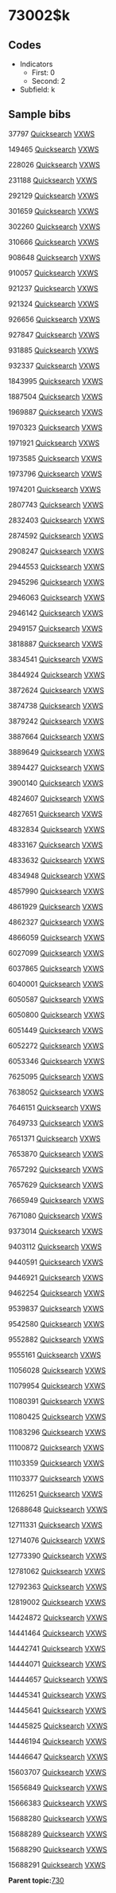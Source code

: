 # 73002$k

## Codes

-   Indicators
    -   First: 0
    -   Second: 2
-   Subfield: k

## Sample bibs

37797 [Quicksearch](https://search.library.yale.edu/catalog/37797) [VXWS](http://prodorbis.library.yale.edu:7014/vxws/GetHoldingsService?bibId=37797)

149465 [Quicksearch](https://search.library.yale.edu/catalog/149465) [VXWS](http://prodorbis.library.yale.edu:7014/vxws/GetHoldingsService?bibId=149465)

228026 [Quicksearch](https://search.library.yale.edu/catalog/228026) [VXWS](http://prodorbis.library.yale.edu:7014/vxws/GetHoldingsService?bibId=228026)

231188 [Quicksearch](https://search.library.yale.edu/catalog/231188) [VXWS](http://prodorbis.library.yale.edu:7014/vxws/GetHoldingsService?bibId=231188)

292129 [Quicksearch](https://search.library.yale.edu/catalog/292129) [VXWS](http://prodorbis.library.yale.edu:7014/vxws/GetHoldingsService?bibId=292129)

301659 [Quicksearch](https://search.library.yale.edu/catalog/301659) [VXWS](http://prodorbis.library.yale.edu:7014/vxws/GetHoldingsService?bibId=301659)

302260 [Quicksearch](https://search.library.yale.edu/catalog/302260) [VXWS](http://prodorbis.library.yale.edu:7014/vxws/GetHoldingsService?bibId=302260)

310666 [Quicksearch](https://search.library.yale.edu/catalog/310666) [VXWS](http://prodorbis.library.yale.edu:7014/vxws/GetHoldingsService?bibId=310666)

908648 [Quicksearch](https://search.library.yale.edu/catalog/908648) [VXWS](http://prodorbis.library.yale.edu:7014/vxws/GetHoldingsService?bibId=908648)

910057 [Quicksearch](https://search.library.yale.edu/catalog/910057) [VXWS](http://prodorbis.library.yale.edu:7014/vxws/GetHoldingsService?bibId=910057)

921237 [Quicksearch](https://search.library.yale.edu/catalog/921237) [VXWS](http://prodorbis.library.yale.edu:7014/vxws/GetHoldingsService?bibId=921237)

921324 [Quicksearch](https://search.library.yale.edu/catalog/921324) [VXWS](http://prodorbis.library.yale.edu:7014/vxws/GetHoldingsService?bibId=921324)

926656 [Quicksearch](https://search.library.yale.edu/catalog/926656) [VXWS](http://prodorbis.library.yale.edu:7014/vxws/GetHoldingsService?bibId=926656)

927847 [Quicksearch](https://search.library.yale.edu/catalog/927847) [VXWS](http://prodorbis.library.yale.edu:7014/vxws/GetHoldingsService?bibId=927847)

931885 [Quicksearch](https://search.library.yale.edu/catalog/931885) [VXWS](http://prodorbis.library.yale.edu:7014/vxws/GetHoldingsService?bibId=931885)

932337 [Quicksearch](https://search.library.yale.edu/catalog/932337) [VXWS](http://prodorbis.library.yale.edu:7014/vxws/GetHoldingsService?bibId=932337)

1843995 [Quicksearch](https://search.library.yale.edu/catalog/1843995) [VXWS](http://prodorbis.library.yale.edu:7014/vxws/GetHoldingsService?bibId=1843995)

1887504 [Quicksearch](https://search.library.yale.edu/catalog/1887504) [VXWS](http://prodorbis.library.yale.edu:7014/vxws/GetHoldingsService?bibId=1887504)

1969887 [Quicksearch](https://search.library.yale.edu/catalog/1969887) [VXWS](http://prodorbis.library.yale.edu:7014/vxws/GetHoldingsService?bibId=1969887)

1970323 [Quicksearch](https://search.library.yale.edu/catalog/1970323) [VXWS](http://prodorbis.library.yale.edu:7014/vxws/GetHoldingsService?bibId=1970323)

1971921 [Quicksearch](https://search.library.yale.edu/catalog/1971921) [VXWS](http://prodorbis.library.yale.edu:7014/vxws/GetHoldingsService?bibId=1971921)

1973585 [Quicksearch](https://search.library.yale.edu/catalog/1973585) [VXWS](http://prodorbis.library.yale.edu:7014/vxws/GetHoldingsService?bibId=1973585)

1973796 [Quicksearch](https://search.library.yale.edu/catalog/1973796) [VXWS](http://prodorbis.library.yale.edu:7014/vxws/GetHoldingsService?bibId=1973796)

1974201 [Quicksearch](https://search.library.yale.edu/catalog/1974201) [VXWS](http://prodorbis.library.yale.edu:7014/vxws/GetHoldingsService?bibId=1974201)

2807743 [Quicksearch](https://search.library.yale.edu/catalog/2807743) [VXWS](http://prodorbis.library.yale.edu:7014/vxws/GetHoldingsService?bibId=2807743)

2832403 [Quicksearch](https://search.library.yale.edu/catalog/2832403) [VXWS](http://prodorbis.library.yale.edu:7014/vxws/GetHoldingsService?bibId=2832403)

2874592 [Quicksearch](https://search.library.yale.edu/catalog/2874592) [VXWS](http://prodorbis.library.yale.edu:7014/vxws/GetHoldingsService?bibId=2874592)

2908247 [Quicksearch](https://search.library.yale.edu/catalog/2908247) [VXWS](http://prodorbis.library.yale.edu:7014/vxws/GetHoldingsService?bibId=2908247)

2944553 [Quicksearch](https://search.library.yale.edu/catalog/2944553) [VXWS](http://prodorbis.library.yale.edu:7014/vxws/GetHoldingsService?bibId=2944553)

2945296 [Quicksearch](https://search.library.yale.edu/catalog/2945296) [VXWS](http://prodorbis.library.yale.edu:7014/vxws/GetHoldingsService?bibId=2945296)

2946063 [Quicksearch](https://search.library.yale.edu/catalog/2946063) [VXWS](http://prodorbis.library.yale.edu:7014/vxws/GetHoldingsService?bibId=2946063)

2946142 [Quicksearch](https://search.library.yale.edu/catalog/2946142) [VXWS](http://prodorbis.library.yale.edu:7014/vxws/GetHoldingsService?bibId=2946142)

2949157 [Quicksearch](https://search.library.yale.edu/catalog/2949157) [VXWS](http://prodorbis.library.yale.edu:7014/vxws/GetHoldingsService?bibId=2949157)

3818887 [Quicksearch](https://search.library.yale.edu/catalog/3818887) [VXWS](http://prodorbis.library.yale.edu:7014/vxws/GetHoldingsService?bibId=3818887)

3834541 [Quicksearch](https://search.library.yale.edu/catalog/3834541) [VXWS](http://prodorbis.library.yale.edu:7014/vxws/GetHoldingsService?bibId=3834541)

3844924 [Quicksearch](https://search.library.yale.edu/catalog/3844924) [VXWS](http://prodorbis.library.yale.edu:7014/vxws/GetHoldingsService?bibId=3844924)

3872624 [Quicksearch](https://search.library.yale.edu/catalog/3872624) [VXWS](http://prodorbis.library.yale.edu:7014/vxws/GetHoldingsService?bibId=3872624)

3874738 [Quicksearch](https://search.library.yale.edu/catalog/3874738) [VXWS](http://prodorbis.library.yale.edu:7014/vxws/GetHoldingsService?bibId=3874738)

3879242 [Quicksearch](https://search.library.yale.edu/catalog/3879242) [VXWS](http://prodorbis.library.yale.edu:7014/vxws/GetHoldingsService?bibId=3879242)

3887664 [Quicksearch](https://search.library.yale.edu/catalog/3887664) [VXWS](http://prodorbis.library.yale.edu:7014/vxws/GetHoldingsService?bibId=3887664)

3889649 [Quicksearch](https://search.library.yale.edu/catalog/3889649) [VXWS](http://prodorbis.library.yale.edu:7014/vxws/GetHoldingsService?bibId=3889649)

3894427 [Quicksearch](https://search.library.yale.edu/catalog/3894427) [VXWS](http://prodorbis.library.yale.edu:7014/vxws/GetHoldingsService?bibId=3894427)

3900140 [Quicksearch](https://search.library.yale.edu/catalog/3900140) [VXWS](http://prodorbis.library.yale.edu:7014/vxws/GetHoldingsService?bibId=3900140)

4824607 [Quicksearch](https://search.library.yale.edu/catalog/4824607) [VXWS](http://prodorbis.library.yale.edu:7014/vxws/GetHoldingsService?bibId=4824607)

4827651 [Quicksearch](https://search.library.yale.edu/catalog/4827651) [VXWS](http://prodorbis.library.yale.edu:7014/vxws/GetHoldingsService?bibId=4827651)

4832834 [Quicksearch](https://search.library.yale.edu/catalog/4832834) [VXWS](http://prodorbis.library.yale.edu:7014/vxws/GetHoldingsService?bibId=4832834)

4833167 [Quicksearch](https://search.library.yale.edu/catalog/4833167) [VXWS](http://prodorbis.library.yale.edu:7014/vxws/GetHoldingsService?bibId=4833167)

4833632 [Quicksearch](https://search.library.yale.edu/catalog/4833632) [VXWS](http://prodorbis.library.yale.edu:7014/vxws/GetHoldingsService?bibId=4833632)

4834948 [Quicksearch](https://search.library.yale.edu/catalog/4834948) [VXWS](http://prodorbis.library.yale.edu:7014/vxws/GetHoldingsService?bibId=4834948)

4857990 [Quicksearch](https://search.library.yale.edu/catalog/4857990) [VXWS](http://prodorbis.library.yale.edu:7014/vxws/GetHoldingsService?bibId=4857990)

4861929 [Quicksearch](https://search.library.yale.edu/catalog/4861929) [VXWS](http://prodorbis.library.yale.edu:7014/vxws/GetHoldingsService?bibId=4861929)

4862327 [Quicksearch](https://search.library.yale.edu/catalog/4862327) [VXWS](http://prodorbis.library.yale.edu:7014/vxws/GetHoldingsService?bibId=4862327)

4866059 [Quicksearch](https://search.library.yale.edu/catalog/4866059) [VXWS](http://prodorbis.library.yale.edu:7014/vxws/GetHoldingsService?bibId=4866059)

6027099 [Quicksearch](https://search.library.yale.edu/catalog/6027099) [VXWS](http://prodorbis.library.yale.edu:7014/vxws/GetHoldingsService?bibId=6027099)

6037865 [Quicksearch](https://search.library.yale.edu/catalog/6037865) [VXWS](http://prodorbis.library.yale.edu:7014/vxws/GetHoldingsService?bibId=6037865)

6040001 [Quicksearch](https://search.library.yale.edu/catalog/6040001) [VXWS](http://prodorbis.library.yale.edu:7014/vxws/GetHoldingsService?bibId=6040001)

6050587 [Quicksearch](https://search.library.yale.edu/catalog/6050587) [VXWS](http://prodorbis.library.yale.edu:7014/vxws/GetHoldingsService?bibId=6050587)

6050800 [Quicksearch](https://search.library.yale.edu/catalog/6050800) [VXWS](http://prodorbis.library.yale.edu:7014/vxws/GetHoldingsService?bibId=6050800)

6051449 [Quicksearch](https://search.library.yale.edu/catalog/6051449) [VXWS](http://prodorbis.library.yale.edu:7014/vxws/GetHoldingsService?bibId=6051449)

6052272 [Quicksearch](https://search.library.yale.edu/catalog/6052272) [VXWS](http://prodorbis.library.yale.edu:7014/vxws/GetHoldingsService?bibId=6052272)

6053346 [Quicksearch](https://search.library.yale.edu/catalog/6053346) [VXWS](http://prodorbis.library.yale.edu:7014/vxws/GetHoldingsService?bibId=6053346)

7625095 [Quicksearch](https://search.library.yale.edu/catalog/7625095) [VXWS](http://prodorbis.library.yale.edu:7014/vxws/GetHoldingsService?bibId=7625095)

7638052 [Quicksearch](https://search.library.yale.edu/catalog/7638052) [VXWS](http://prodorbis.library.yale.edu:7014/vxws/GetHoldingsService?bibId=7638052)

7646151 [Quicksearch](https://search.library.yale.edu/catalog/7646151) [VXWS](http://prodorbis.library.yale.edu:7014/vxws/GetHoldingsService?bibId=7646151)

7649733 [Quicksearch](https://search.library.yale.edu/catalog/7649733) [VXWS](http://prodorbis.library.yale.edu:7014/vxws/GetHoldingsService?bibId=7649733)

7651371 [Quicksearch](https://search.library.yale.edu/catalog/7651371) [VXWS](http://prodorbis.library.yale.edu:7014/vxws/GetHoldingsService?bibId=7651371)

7653870 [Quicksearch](https://search.library.yale.edu/catalog/7653870) [VXWS](http://prodorbis.library.yale.edu:7014/vxws/GetHoldingsService?bibId=7653870)

7657292 [Quicksearch](https://search.library.yale.edu/catalog/7657292) [VXWS](http://prodorbis.library.yale.edu:7014/vxws/GetHoldingsService?bibId=7657292)

7657629 [Quicksearch](https://search.library.yale.edu/catalog/7657629) [VXWS](http://prodorbis.library.yale.edu:7014/vxws/GetHoldingsService?bibId=7657629)

7665949 [Quicksearch](https://search.library.yale.edu/catalog/7665949) [VXWS](http://prodorbis.library.yale.edu:7014/vxws/GetHoldingsService?bibId=7665949)

7671080 [Quicksearch](https://search.library.yale.edu/catalog/7671080) [VXWS](http://prodorbis.library.yale.edu:7014/vxws/GetHoldingsService?bibId=7671080)

9373014 [Quicksearch](https://search.library.yale.edu/catalog/9373014) [VXWS](http://prodorbis.library.yale.edu:7014/vxws/GetHoldingsService?bibId=9373014)

9403112 [Quicksearch](https://search.library.yale.edu/catalog/9403112) [VXWS](http://prodorbis.library.yale.edu:7014/vxws/GetHoldingsService?bibId=9403112)

9440591 [Quicksearch](https://search.library.yale.edu/catalog/9440591) [VXWS](http://prodorbis.library.yale.edu:7014/vxws/GetHoldingsService?bibId=9440591)

9446921 [Quicksearch](https://search.library.yale.edu/catalog/9446921) [VXWS](http://prodorbis.library.yale.edu:7014/vxws/GetHoldingsService?bibId=9446921)

9462254 [Quicksearch](https://search.library.yale.edu/catalog/9462254) [VXWS](http://prodorbis.library.yale.edu:7014/vxws/GetHoldingsService?bibId=9462254)

9539837 [Quicksearch](https://search.library.yale.edu/catalog/9539837) [VXWS](http://prodorbis.library.yale.edu:7014/vxws/GetHoldingsService?bibId=9539837)

9542580 [Quicksearch](https://search.library.yale.edu/catalog/9542580) [VXWS](http://prodorbis.library.yale.edu:7014/vxws/GetHoldingsService?bibId=9542580)

9552882 [Quicksearch](https://search.library.yale.edu/catalog/9552882) [VXWS](http://prodorbis.library.yale.edu:7014/vxws/GetHoldingsService?bibId=9552882)

9555161 [Quicksearch](https://search.library.yale.edu/catalog/9555161) [VXWS](http://prodorbis.library.yale.edu:7014/vxws/GetHoldingsService?bibId=9555161)

11056028 [Quicksearch](https://search.library.yale.edu/catalog/11056028) [VXWS](http://prodorbis.library.yale.edu:7014/vxws/GetHoldingsService?bibId=11056028)

11079954 [Quicksearch](https://search.library.yale.edu/catalog/11079954) [VXWS](http://prodorbis.library.yale.edu:7014/vxws/GetHoldingsService?bibId=11079954)

11080391 [Quicksearch](https://search.library.yale.edu/catalog/11080391) [VXWS](http://prodorbis.library.yale.edu:7014/vxws/GetHoldingsService?bibId=11080391)

11080425 [Quicksearch](https://search.library.yale.edu/catalog/11080425) [VXWS](http://prodorbis.library.yale.edu:7014/vxws/GetHoldingsService?bibId=11080425)

11083296 [Quicksearch](https://search.library.yale.edu/catalog/11083296) [VXWS](http://prodorbis.library.yale.edu:7014/vxws/GetHoldingsService?bibId=11083296)

11100872 [Quicksearch](https://search.library.yale.edu/catalog/11100872) [VXWS](http://prodorbis.library.yale.edu:7014/vxws/GetHoldingsService?bibId=11100872)

11103359 [Quicksearch](https://search.library.yale.edu/catalog/11103359) [VXWS](http://prodorbis.library.yale.edu:7014/vxws/GetHoldingsService?bibId=11103359)

11103377 [Quicksearch](https://search.library.yale.edu/catalog/11103377) [VXWS](http://prodorbis.library.yale.edu:7014/vxws/GetHoldingsService?bibId=11103377)

11126251 [Quicksearch](https://search.library.yale.edu/catalog/11126251) [VXWS](http://prodorbis.library.yale.edu:7014/vxws/GetHoldingsService?bibId=11126251)

12688648 [Quicksearch](https://search.library.yale.edu/catalog/12688648) [VXWS](http://prodorbis.library.yale.edu:7014/vxws/GetHoldingsService?bibId=12688648)

12711331 [Quicksearch](https://search.library.yale.edu/catalog/12711331) [VXWS](http://prodorbis.library.yale.edu:7014/vxws/GetHoldingsService?bibId=12711331)

12714076 [Quicksearch](https://search.library.yale.edu/catalog/12714076) [VXWS](http://prodorbis.library.yale.edu:7014/vxws/GetHoldingsService?bibId=12714076)

12773390 [Quicksearch](https://search.library.yale.edu/catalog/12773390) [VXWS](http://prodorbis.library.yale.edu:7014/vxws/GetHoldingsService?bibId=12773390)

12781062 [Quicksearch](https://search.library.yale.edu/catalog/12781062) [VXWS](http://prodorbis.library.yale.edu:7014/vxws/GetHoldingsService?bibId=12781062)

12792363 [Quicksearch](https://search.library.yale.edu/catalog/12792363) [VXWS](http://prodorbis.library.yale.edu:7014/vxws/GetHoldingsService?bibId=12792363)

12819002 [Quicksearch](https://search.library.yale.edu/catalog/12819002) [VXWS](http://prodorbis.library.yale.edu:7014/vxws/GetHoldingsService?bibId=12819002)

14424872 [Quicksearch](https://search.library.yale.edu/catalog/14424872) [VXWS](http://prodorbis.library.yale.edu:7014/vxws/GetHoldingsService?bibId=14424872)

14441464 [Quicksearch](https://search.library.yale.edu/catalog/14441464) [VXWS](http://prodorbis.library.yale.edu:7014/vxws/GetHoldingsService?bibId=14441464)

14442741 [Quicksearch](https://search.library.yale.edu/catalog/14442741) [VXWS](http://prodorbis.library.yale.edu:7014/vxws/GetHoldingsService?bibId=14442741)

14444071 [Quicksearch](https://search.library.yale.edu/catalog/14444071) [VXWS](http://prodorbis.library.yale.edu:7014/vxws/GetHoldingsService?bibId=14444071)

14444657 [Quicksearch](https://search.library.yale.edu/catalog/14444657) [VXWS](http://prodorbis.library.yale.edu:7014/vxws/GetHoldingsService?bibId=14444657)

14445341 [Quicksearch](https://search.library.yale.edu/catalog/14445341) [VXWS](http://prodorbis.library.yale.edu:7014/vxws/GetHoldingsService?bibId=14445341)

14445641 [Quicksearch](https://search.library.yale.edu/catalog/14445641) [VXWS](http://prodorbis.library.yale.edu:7014/vxws/GetHoldingsService?bibId=14445641)

14445825 [Quicksearch](https://search.library.yale.edu/catalog/14445825) [VXWS](http://prodorbis.library.yale.edu:7014/vxws/GetHoldingsService?bibId=14445825)

14446194 [Quicksearch](https://search.library.yale.edu/catalog/14446194) [VXWS](http://prodorbis.library.yale.edu:7014/vxws/GetHoldingsService?bibId=14446194)

14446647 [Quicksearch](https://search.library.yale.edu/catalog/14446647) [VXWS](http://prodorbis.library.yale.edu:7014/vxws/GetHoldingsService?bibId=14446647)

15603707 [Quicksearch](https://search.library.yale.edu/catalog/15603707) [VXWS](http://prodorbis.library.yale.edu:7014/vxws/GetHoldingsService?bibId=15603707)

15656849 [Quicksearch](https://search.library.yale.edu/catalog/15656849) [VXWS](http://prodorbis.library.yale.edu:7014/vxws/GetHoldingsService?bibId=15656849)

15666383 [Quicksearch](https://search.library.yale.edu/catalog/15666383) [VXWS](http://prodorbis.library.yale.edu:7014/vxws/GetHoldingsService?bibId=15666383)

15688280 [Quicksearch](https://search.library.yale.edu/catalog/15688280) [VXWS](http://prodorbis.library.yale.edu:7014/vxws/GetHoldingsService?bibId=15688280)

15688289 [Quicksearch](https://search.library.yale.edu/catalog/15688289) [VXWS](http://prodorbis.library.yale.edu:7014/vxws/GetHoldingsService?bibId=15688289)

15688290 [Quicksearch](https://search.library.yale.edu/catalog/15688290) [VXWS](http://prodorbis.library.yale.edu:7014/vxws/GetHoldingsService?bibId=15688290)

15688291 [Quicksearch](https://search.library.yale.edu/catalog/15688291) [VXWS](http://prodorbis.library.yale.edu:7014/vxws/GetHoldingsService?bibId=15688291)

**Parent topic:**[730](../../tags/730/730.md)

